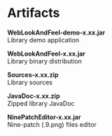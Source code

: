 Artifacts
==========

**WebLookAndFeel-demo-x.xx.jar**<br>
Library demo application

**WebLookAndFeel-x.xx.jar**<br>
Library binary distribution

**Sources-x.xx.zip**<br>
Library sources

**JavaDoc-x.xx.zip**<br>
Zipped library JavaDoc

**NinePatchEditor-x.xx.jar**<br>
Nine-patch (.9.png) files editor

